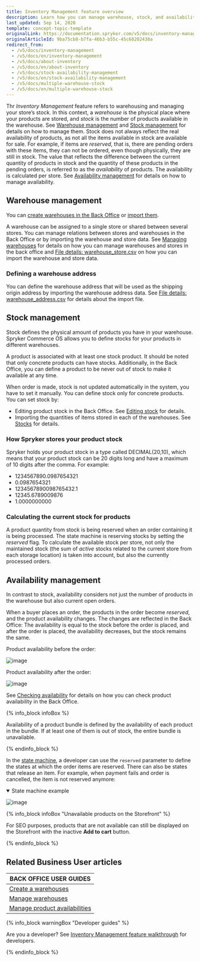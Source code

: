 ```yaml
---
title: Inventory Management feature overview
description: Learn how you can manage warehouse, stock, and availability with the Inventory Management feature
last_updated: Sep 14, 2020
template: concept-topic-template
originalLink: https://documentation.spryker.com/v5/docs/inventory-management
originalArticleId: 9ba75cb8-b7fa-46b3-b55c-45c68202438a
redirect_from:
  - /v5/docs/inventory-management
  - /v5/docs/en/inventory-management
  - /v5/docs/about-inventory
  - /v5/docs/en/about-inventory
  - /v5/docs/stock-availability-management
  - /v5/docs/en/stock-availability-management
  - /v5/docs/multiple-warehouse-stock
  - /v5/docs/en/multiple-warehouse-stock
---
```


Thr *Inventory Management* feature refers to warehousing and managing your store’s stock. In this context, a *warehouse* is the physical place where your products are stored, and *stock* is the number of products available in the warehouse. See [Warehouse management](#warehouse-management) and [Stock management](#stock-management) for details on how to manage them.
Stock does not always reflect the real availability of products, as not all the items available in stock are available for sale. For example, if items are *reserved*, that is, there are pending orders with these items, they can not be ordered, even though physically, they are still in stock. The value that reflects the difference between the current quantity of products in stock and the quantity of these products in the pending orders, is referred to as the *availability* of products. The availability is calculated per store. See [Availability management](#availability-management) for details on how to manage availability.

## Warehouse management

You can [create warehouses in the Back Office](/docs/scos/user/user-guides/{{page.version}}/back-office-user-guide/administration/warehouses/creating-warehouses.html) or [import them](/docs/scos/dev/data-import/{{page.version}}/data-import-categories/commerce-setup/file-details-warehouse.csv.html).

A warehouse can be assigned to a single store or shared between several stores. You can manage relations between stores and warehouses in the Back Office or by importing the warehouse and store data. See [Managing warehouses](/docs/pbc/all/warehouse-management-system/{{page.version}/manage-in-the-back-office/edit-warehouses.html) for details on how you can manage warehouses and stores in the back office and [File details: warehouse_store.csv](/docs/scos/dev/data-import/{{page.version}}/data-import-categories/commerce-setup/file-details-warehouse-store.csv.html) on how you can import the warehouse and store data.

### Defining a warehouse address
You can define the warehouse address that will be used as the shipping origin address by importing the warehouse address data. See [File details: warehouse_address.csv](/docs/scos/dev/data-import/{{page.version}}/data-import-categories/commerce-setup/file-details-warehouse-address.csv.html) for details about the import file.

## Stock management

Stock defines the physical amount of products you have in your warehouse. Spryker Commerce OS allows you to define stocks for your products in different warehouses.

A product is associated with at least one stock product. It should be noted that only concrete products can have stocks. Additionally, in the Back Office, you can define a product to be never out of stock to make it available at any time.

When order is made, stock is not updated automatically in the system, you have to set it manually. You can define stock only for concrete products. You can set stock by:

* Editing product stock in the Back Office. See [Editing stock](/docs/scos/user/back-office-user-guides/{{page.version}}/catalog/availability/managing-products-availability.html#editing-stock) for details.
* Importing the quantities of items stored in each of the warehouses. See [Stocks](/docs/scos/dev/data-import/{{page.version}}/data-import-categories/catalog-setup/stocks/stocks.html) for details.

### How Spryker stores your product stock
Spryker holds your product stock in a type called DECIMAL(20,10), which means that your product stock can be 20 digits long and have a maximum of 10 digits after the comma. For example:

* 1234567890.0987654321
* 0.0987654321
* 1234567890098765432.1
* 12345.6789009876
* 1.0000000000

### Calculating the current stock for products
A product quantity from stock is being reserved when an order containing it is being processed. The state machine is reserving stocks by setting the *reserved* flag. To calculate the available stock per store, not only the maintained stock (the sum of *active* stocks related to the current store from each storage location) is taken into account, but also the currently processed orders.


## Availability management

In contrast to stock, availability considers not just the number of products in the warehouse but also current open orders.

When a buyer places an order, the products in the order become *reserved*, and the product availability changes. The changes are reflected in the Back Office: The availability is equal to the stock before the order is placed, and after the order is placed, the availability decreases, but the stock remains the same.

Product availability before the order:

![image](https://spryker.s3.eu-central-1.amazonaws.com/docs/Features/Inventory+Management/before-order-placement.png)

Product availability after the order:

![image](https://spryker.s3.eu-central-1.amazonaws.com/docs/Features/Inventory+Management/after-order-placement.png)

See [Checking availability](/docs/scos/user/back-office-user-guides/{{page.version}}/catalog/availability/managing-products-availability.html#checking-availability) for details on how you can check product availability in the Back Office.

{% info_block infoBox %}

Availability of a product bundle is defined by the availability of each product in the bundle. If at least one of them is out of stock, the entire bundle is unavailable.

{% endinfo_block %}

In the [state machine](/docs/scos/dev/back-end-development/data-manipulation/datapayload-conversion/state-machine/order-process-modelling-via-state-machines.html), a developer can use the `reserved` parameter to define the states at which the order items are reserved. There can also be states that release an item. For example, when payment fails and order is cancelled, the item is not reserved anymore:

<details open>
<summary markdown='span'>State machine example</summary>

![image](https://spryker.s3.eu-central-1.amazonaws.com/docs/Features/Inventory+Management/state-machine.png)

</details>

{% info_block infoBox "Unavailable products on the Storefront" %}

For SEO purposes, products that are not available can still be displayed on the Storefront with the inactive **Add to cart** button.

{% endinfo_block %}

## Related Business User articles

|BACK OFFICE USER GUIDES|
|---|
| [Create a warehouses](/docs/scos/user/user-guides/{{page.version}}/back-office-user-guide/administration/warehouses/creating-warehouses.html)  |
| [Manage warehouses](/docs/pbc/all/warehouse-management-system/{{page.version}/manage-in-the-back-office/edit-warehouses.html) |
| [Manage product availabilities](/docs/scos/user/back-office-user-guides/{{page.version}}/catalog/availability/managing-products-availability.html)  |

{% info_block warningBox "Developer guides" %}

Are you a developer? See [Inventory Management feature walkthrough](/docs/scos/dev/feature-walkthroughs/{{page.version}}/nventory-management-feature-walkthrough/inventory-management-feature-walkthrough.html) for developers.

{% endinfo_block %}
